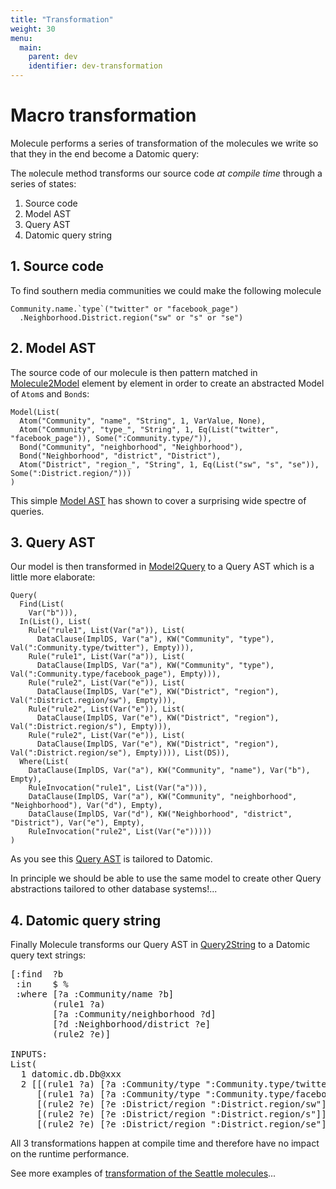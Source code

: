 ```yaml
---
title: "Transformation"
weight: 30
menu:
  main:
    parent: dev
    identifier: dev-transformation
---
```


# Macro transformation

Molecule performs a series of transformation of the molecules we write so that they in the end become a Datomic query:

The `m`olecule method transforms our source code _at compile time_ through a series of states:

1. Source code
2. Model AST
3. Query AST
4. Datomic query string

## 1. Source code

To find southern media communities we could make the following molecule
```
Community.name.`type`("twitter" or "facebook_page")
  .Neighborhood.District.region("sw" or "s" or "se")
```

## 2. Model AST

The source code of our molecule is then pattern matched in [Molecule2Model](https://github.com/scalamolecule/molecule/blob/master/core/src/main/scala/molecule/transform/Molecule2Model.scala) element by element in order to create an abstracted Model of `Atom`s and `Bond`s:

```
Model(List(
  Atom("Community", "name", "String", 1, VarValue, None),
  Atom("Community", "type_", "String", 1, Eq(List("twitter", "facebook_page")), Some(":Community.type/")),
  Bond("Community", "neighborhood", "Neighborhood"),
  Bond("Neighborhood", "district", "District"),
  Atom("District", "region_", "String", 1, Eq(List("sw", "s", "se")), Some(":District.region/")))
)
```
This simple [Model AST](https://github.com/scalamolecule/molecule/blob/master/core/src/main/scala/molecule/ast/model.scala) has shown to cover a surprising wide spectre of queries.

## 3. Query AST
Our model is then transformed in [Model2Query](https://github.com/scalamolecule/molecule/blob/master/core/src/main/scala/molecule/transform/Model2Query.scala) to a Query AST which is a little more elaborate:

```
Query(
  Find(List(
    Var("b"))),
  In(List(), List(
    Rule("rule1", List(Var("a")), List(
      DataClause(ImplDS, Var("a"), KW("Community", "type"), Val(":Community.type/twitter"), Empty))),
    Rule("rule1", List(Var("a")), List(
      DataClause(ImplDS, Var("a"), KW("Community", "type"), Val(":Community.type/facebook_page"), Empty))),
    Rule("rule2", List(Var("e")), List(
      DataClause(ImplDS, Var("e"), KW("District", "region"), Val(":District.region/sw"), Empty))),
    Rule("rule2", List(Var("e")), List(
      DataClause(ImplDS, Var("e"), KW("District", "region"), Val(":District.region/s"), Empty))),
    Rule("rule2", List(Var("e")), List(
      DataClause(ImplDS, Var("e"), KW("District", "region"), Val(":District.region/se"), Empty)))), List(DS)),
  Where(List(
    DataClause(ImplDS, Var("a"), KW("Community", "name"), Var("b"), Empty),
    RuleInvocation("rule1", List(Var("a"))),
    DataClause(ImplDS, Var("a"), KW("Community", "neighborhood", "Neighborhood"), Var("d"), Empty),
    DataClause(ImplDS, Var("d"), KW("Neighborhood", "district", "District"), Var("e"), Empty),
    RuleInvocation("rule2", List(Var("e")))))
)
``` 
As you see this [Query AST](https://github.com/scalamolecule/molecule/blob/master/core/src/main/scala/molecule/ast/query.scala) is tailored to Datomic.

In principle we should be able to use the same model to create other Query abstractions tailored to other database systems!...

## 4. Datomic query string

Finally Molecule transforms our Query AST in [Query2String](https://github.com/scalamolecule/molecule/blob/master/core/src/main/scala/molecule/transform/Query2String.scala) to a Datomic query text strings:

<pre>
[:find  ?b
 :in    $ %
 :where [?a :Community/name ?b]
        (rule1 ?a)
        [?a :Community/neighborhood ?d]
        [?d :Neighborhood/district ?e]
        (rule2 ?e)]

INPUTS:
List(
  1 datomic.db.Db@xxx
  2 [[(rule1 ?a) [?a :Community/type ":Community.type/twitter"]]
     [(rule1 ?a) [?a :Community/type ":Community.type/facebook_page"]]
     [(rule2 ?e) [?e :District/region ":District.region/sw"]]
     [(rule2 ?e) [?e :District/region ":District.region/s"]]
     [(rule2 ?e) [?e :District/region ":District.region/se"]]]
</pre>

All 3 transformations happen at compile time and therefore have no impact on the runtime performance.

See more examples of [transformation of the Seattle molecules](https://github.com/scalamolecule/molecule/blob/master/examples/src/test/scala/molecule/examples/seattle/SeattleTransformationTests.scala)...